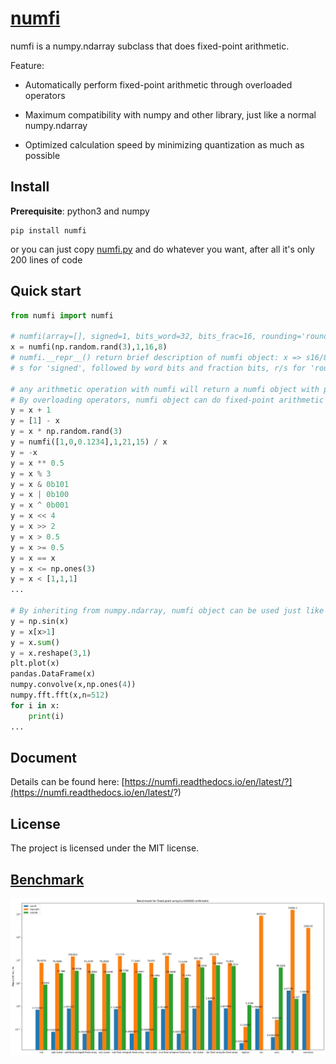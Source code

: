 # [numfi](https://github.com/ZZZZzzzzac/numfi)
numfi is a numpy.ndarray subclass that does fixed-point arithmetic.

Feature:  

- Automatically perform fixed-point arithmetic through overloaded operators  

- Maximum compatibility with numpy and other library, just like a normal numpy.ndarray  

- Optimized calculation speed by minimizing quantization as much as possible   

## Install
**Prerequisite**: python3 and numpy

```
pip install numfi
```
or you can just copy [numfi.py](https://github.com/ZZZZzzzzac/numfi/blob/master/numfi/numfi.py) and do whatever you want, after all it's only 200 lines of code

## Quick start
```python
from numfi import numfi

# numfi(array=[], signed=1, bits_word=32, bits_frac=16, rounding='round', overflow='wrap')
x = numfi(np.random.rand(3),1,16,8) 
# numfi.__repr__() return brief description of numfi object: x => s16/8-r/s
# s for 'signed', followed by word bits and fraction bits, r/s for 'round' and 'saturate` for rounding/overflow method

# any arithmetic operation with numfi will return a numfi object with proper precision and value
# By overloading operators, numfi object can do fixed-point arithmetic easily:
y = x + 1
y = [1] - x
y = x * np.random.rand(3)
y = numfi([1,0,0.1234],1,21,15) / x
y = -x
y = x ** 0.5
y = x % 3
y = x & 0b101
y = x | 0b100
y = x ^ 0b001
y = x << 4
y = x >> 2
y = x > 0.5
y = x >= 0.5
y = x == x
y = x <= np.ones(3)
y = x < [1,1,1]
...

# By inheriting from numpy.ndarray, numfi object can be used just like normal numpy array, and return same numfi object back
y = np.sin(x)
y = x[x>1]
y = x.sum()
y = x.reshape(3,1)
plt.plot(x)
pandas.DataFrame(x)
numpy.convolve(x,np.ones(4))
numpy.fft.fft(x,n=512)
for i in x:
    print(i)
...
```
## Document
Details can be found here: [https://numfi.readthedocs.io/en/latest/?](https://numfi.readthedocs.io/en/latest/?)

## License
The project is licensed under the MIT license.

## [Benchmark](.benchmark.ipynb)
![benchmark](./docs/benchmark.jpg)

